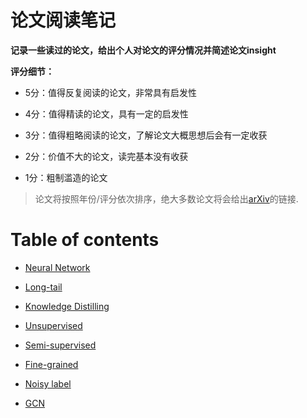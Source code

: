 # 论文阅读笔记

**记录一些读过的论文，给出个人对论文的评分情况并简述论文insight**

**评分细节：** 

- 5分：值得反复阅读的论文，非常具有启发性

- 4分：值得精读的论文，具有一定的启发性

- 3分：值得粗略阅读的论文，了解论文大概思想后会有一定收获

- 2分：价值不大的论文，读完基本没有收获

- 1分：粗制滥造的论文

> 论文将按照年份/评分依次排序，绝大多数论文将会给出[arXiv](https://arxiv.org/)的链接.


# Table of contents

- [Neural Network](https://github.com/SunYiXuan98/neural_network_papers/tree/main/Neural%20Network)

- [Long-tail](https://github.com/SunYiXuan98/neural_network_papers/tree/main/Long-tail)

- [Knowledge Distilling](https://github.com/SunYiXuan98/neural_network_papers/tree/main/Knowledge%20Distilling)

- [Unsupervised](https://github.com/SunYiXuan98/neural_network_papers/tree/main/Unsupervised)

- [Semi-supervised](https://github.com/SunYiXuan98/neural_network_papers/tree/main/Semi-supervised)

- [Fine-grained](https://github.com/SunYiXuan98/neural_network_papers/tree/main/Fine-grained)

- [Noisy label](https://github.com/SunYiXuan98/neural_network_papers/tree/main/Noisy%20label)

- [GCN](https://github.com/SunYiXuan98/neural_network_papers/tree/main/GCN)
